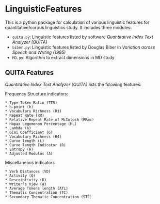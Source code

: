 # LinguisticFeatures

This is a python package for calculation of various linguistic features for quantitative/corpus linguistics study. It includes three modules:

* `quita.py`: Linguistic features listed by software *Quantitative Index Text Analyzer (QUITA)*
* `biber.py`: Linguistic features listed by Douglas Biber in *Variation across Speech and Writing (1995)*
* `MD.py`: Algorithm to extract dimensions in MD study

## QUITA Features

*Quantitative Index Text Analyzer (QUITA)* lists the folowing features:

Frequency Structure indicators:

    * Type-Token Ratio (TTR)
    * h-point (h)
    * Vocabulary Richness (R1)
    * Repeat Rate (RR)
    * Relative Repeat Rate of McIntosh (RRmc)
    * Hapax Legomenon Percentage (HL)
    * Lambda (Λ)
    * Gini Coefficient (G)
    * Vocabulary Richness (R4)
    * Curve length (L)
    * Curve length Indicator (R)
    * Entropy (H)
    * Adjusted Modulus (A)

Miscellaneous indicators

    * Verb Distances (VD)
    * Activity (Q)
    * Descriptivity (D)
    * Writer’s View (α)
    * Average Tokens length (ATL)
    * Thematic Concentration (TC)
    * Secondary Thematic Concentration (STC)
